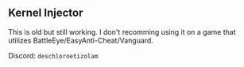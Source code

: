 ## Kernel Injector

This is old but still working. I don't recomming using it on a game that utilizes BattleEye/EasyAnti-Cheat/Vanguard.

Discord: ``deschloroetizolam``
